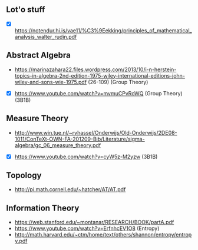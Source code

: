 Lot'o stuff
---
- [X] https://notendur.hi.is/vae11/%C3%9Eekking/principles_of_mathematical_analysis_walter_rudin.pdf

Abstract Algebra
---
* https://marinazahara22.files.wordpress.com/2013/10/i-n-herstein-topics-in-algebra-2nd-edition-1975-wiley-international-editions-john-wiley-and-sons-wie-1975.pdf (26-109) (Group Theory)
- [X] https://www.youtube.com/watch?v=mvmuCPvRoWQ (Group Theory) (3B1B)

Measure Theory
---
* http://www.win.tue.nl/~rvhassel/Onderwijs/Old-Onderwijs/2DE08-1011/ConTeXt-OWN-FA-201209-Bib/Literature/sigma-algebra/gc_06_measure_theory.pdf
- [X] https://www.youtube.com/watch?v=cyW5z-M2yzw (3B1B)


Topology
---
* http://pi.math.cornell.edu/~hatcher/AT/AT.pdf


Information Theory
---
* https://web.stanford.edu/~montanar/RESEARCH/BOOK/partA.pdf
* https://www.youtube.com/watch?v=ErfnhcEV1O8 (Entropy)
* http://math.harvard.edu/~ctm/home/text/others/shannon/entropy/entropy.pdf
